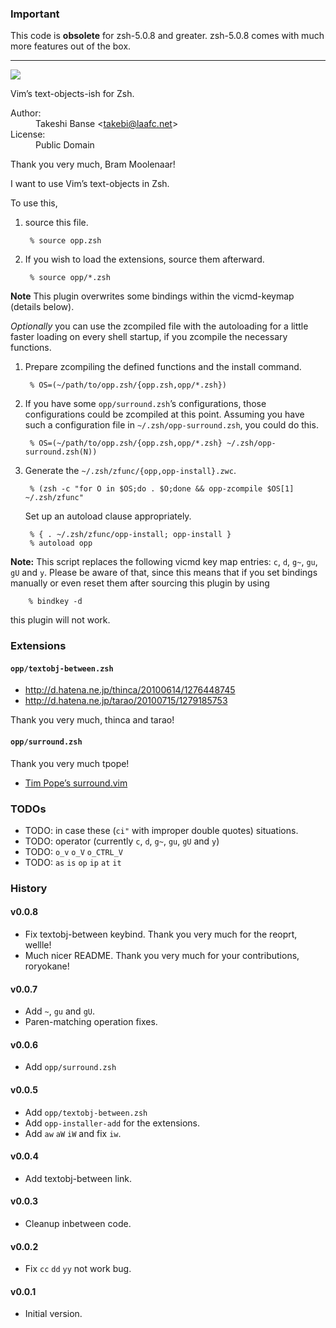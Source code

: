 ### Important

This code is **obsolete** for zsh-5.0.8 and greater.  zsh-5.0.8 comes with much
more features out of the box.

----

<img src="https://github.com/hchbaw/opp.zsh/raw/readme/ciw.png" />

Vim’s text-objects-ish for Zsh.

<dl>
<dt>Author:</dt><dd>Takeshi Banse &lt;<a href="mailto:takebi@laafc.net">takebi@laafc.net</a>&gt;</dd>
<dt>License:</dt><dd>Public Domain</dd>
</dl>

Thank you very much, Bram Moolenaar!

I want to use Vim’s text-objects in Zsh.

To use this,

1. source this file.

        % source opp.zsh

2. If you wish to load the extensions, source them afterward.

        % source opp/*.zsh

**Note** This plugin overwrites some bindings within the vicmd-keymap (details below).

*Optionally* you can use the zcompiled file with the autoloading for a little faster loading on every shell startup, if you zcompile the necessary functions.

1. Prepare zcompiling the defined functions and the install command.

        % OS=(~/path/to/opp.zsh/{opp.zsh,opp/*.zsh})

2. If you have some `opp/surround.zsh`’s configurations, those configurations could be zcompiled at this point. Assuming you have such a configuration file in `~/.zsh/opp-surround.zsh`, you could do this.

        % OS=(~/path/to/opp.zsh/{opp.zsh,opp/*.zsh} ~/.zsh/opp-surround.zsh(N))

3. Generate the `~/.zsh/zfunc/{opp,opp-install}.zwc`.

        % (zsh -c "for O in $OS;do . $O;done && opp-zcompile $OS[1] ~/.zsh/zfunc"

   Set up an autoload clause appropriately.

        % { . ~/.zsh/zfunc/opp-install; opp-install }
        % autoload opp

**Note:** This script replaces the following vicmd key map entries: `c`, `d`, `g~`, `gu`, `gU` and `y`. Please be aware of that, since this means that if you set bindings manually or even reset them after sourcing this plugin by using

        % bindkey -d

this plugin will not work.

### Extensions

#### `opp/textobj-between.zsh`

* http://d.hatena.ne.jp/thinca/20100614/1276448745
* http://d.hatena.ne.jp/tarao/20100715/1279185753

Thank you very much, thinca and tarao!

#### `opp/surround.zsh`

Thank you very much tpope!

* [Tim Pope’s surround.vim](http://www.vim.org/scripts/script.php?script_id=1697)

### TODOs

* TODO: in case these (`ci"` with improper double quotes) situations.
* TODO: operator (currently `c`, `d`, `g~`, `gu`, `gU` and `y`)
* TODO: `o_v` `o_V` `o_CTRL_V`
* TODO: `as` `is` `op` `ip` `at` `it`

### History

#### v0.0.8
* Fix textobj-between keybind. Thank you very much for the reoprt, wellle!
* Much nicer README. Thank you very much for your contributions, roryokane!

#### v0.0.7
* Add `~`, `gu` and `gU`.
* Paren-matching operation fixes.

#### v0.0.6
* Add `opp/surround.zsh`

#### v0.0.5
* Add `opp/textobj-between.zsh`
* Add `opp-installer-add` for the extensions.
* Add `aw` `aW` `iW` and fix `iw`.

#### v0.0.4
* Add textobj-between link.

#### v0.0.3
* Cleanup inbetween code.

#### v0.0.2
* Fix `cc` `dd` `yy` not work bug.

#### v0.0.1
* Initial version.
